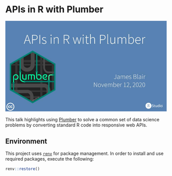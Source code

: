 # APIs in R with Plumber

[![APIs in R with Plumber Title Slide](img/title-slide.jpg)](slides/slides.pdf)

This talk highlights using [Plumber](https://www.rplumber.io/) to solve a common set of data science problems by converting standard R code into responsive web APIs.

## Environment

This project uses [`renv`](https://rstudio.github.io/renv/index.html) for package management. In order to install and use required packages, execute the following:

``` r
renv::restore()
```
